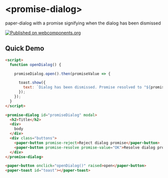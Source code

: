 # \<promise-dialog\>

paper-dialog with a promise signifying when the dialog has been dismissed

[![Published on webcomponents.org](https://img.shields.io/badge/webcomponents.org-published-blue.svg)](https://www.webcomponents.org/element/jonsmithers/promise-dialog)

## Quick Demo

<!---
```
<custom-element-demo>
  <template>
    <link rel="import" href="promise-dialog.html">
    <link rel="import" href="../paper-button/paper-button.html">
    <link rel="import" href="../paper-toast/paper-toast.html">
    <next-code-block></next-code-block>
  </template>
</custom-element-demo>
```
-->
```html
<script>
  function openDialog() {

    promiseDialog.open().then(promiseValue => {

      toast.show({
        text: `Dialog has been dismissed. Promise resolved to "${promiseValue}"`
      });
    });
  }
</script>

<promise-dialog id="promiseDialog" modal>
  <h2>Title</h2>
  <div>
    body
  </div>
  <div class="buttons">
    <paper-button promise-reject>Reject dialog promise</paper-button>
    <paper-button promise-resolve promise-value="OK">Resolve dialog promise</paper-button>
  </div>
</promise-dialog>

<paper-button onclick="openDialog()" raised>open</paper-button>
<paper-toast id="toast"></paper-toast>
```
